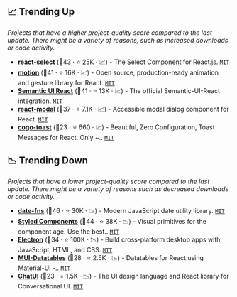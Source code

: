 ## 📈 Trending Up

_Projects that have a higher project-quality score compared to the last update. There might be a variety of reasons, such as increased downloads or code activity._

- <b><a href="https://github.com/JedWatson/react-select">react-select</a></b> (🥇43 ·  ⭐ 25K · 📈) - The Select Component for React.js. <code><a href="http://bit.ly/34MBwT8">MIT</a></code>
- <b><a href="https://github.com/framer/motion">motion</a></b> (🥇41 ·  ⭐ 16K · 📈) - Open source, production-ready animation and gesture library for React. <code><a href="http://bit.ly/34MBwT8">MIT</a></code>
- <b><a href="https://github.com/Semantic-Org/Semantic-UI-React">Semantic UI React</a></b> (🥇41 ·  ⭐ 13K · 📈) - The official Semantic-UI-React integration. <code><a href="http://bit.ly/34MBwT8">MIT</a></code>
- <b><a href="https://github.com/reactjs/react-modal">react-modal</a></b> (🥇37 ·  ⭐ 7.1K · 📈) - Accessible modal dialog component for React. <code><a href="http://bit.ly/34MBwT8">MIT</a></code>
- <b><a href="https://github.com/Cogoport/cogo-toast">cogo-toast</a></b> (🥉23 ·  ⭐ 660 · 📈) - Beautiful, Zero Configuration, Toast Messages for React. Only ~.. <code><a href="http://bit.ly/34MBwT8">MIT</a></code>

## 📉 Trending Down

_Projects that have a lower project-quality score compared to the last update. There might be a variety of reasons such as decreased downloads or code activity._

- <b><a href="https://github.com/date-fns/date-fns">date-fns</a></b> (🥈46 ·  ⭐ 30K · 📉) - Modern JavaScript date utility library. <code><a href="http://bit.ly/34MBwT8">MIT</a></code>
- <b><a href="https://github.com/styled-components/styled-components">Styled Components</a></b> (🥇44 ·  ⭐ 38K · 📉) - Visual primitives for the component age. Use the best.. <code><a href="http://bit.ly/34MBwT8">MIT</a></code>
- <b><a href="https://github.com/electron/electron">Electron</a></b> (🥉34 ·  ⭐ 100K · 📉) - Build cross-platform desktop apps with JavaScript, HTML, and CSS. <code><a href="http://bit.ly/34MBwT8">MIT</a></code>
- <b><a href="https://github.com/gregnb/mui-datatables">MUI-Datatables</a></b> (🥉28 ·  ⭐ 2.5K · 📉) - Datatables for React using Material-UI -.. <code><a href="http://bit.ly/34MBwT8">MIT</a></code> <code><img src="https://mui.com/static/favicon.ico" style="display:inline;" width="13" height="13"></code>
- <b><a href="https://github.com/alibaba/ChatUI">ChatUI</a></b> (🥉23 ·  ⭐ 1.5K · 📉) - The UI design language and React library for Conversational UI. <code><a href="http://bit.ly/34MBwT8">MIT</a></code>

